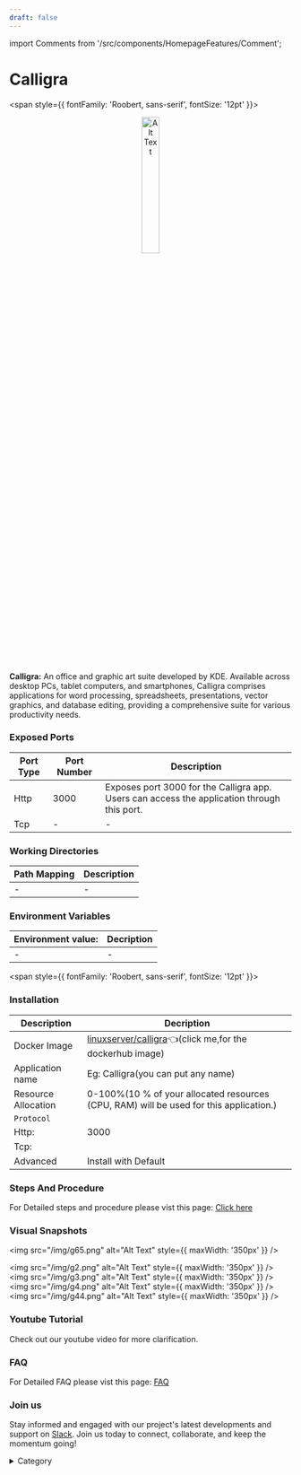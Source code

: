 ```yaml
---
draft: false
---
```

import Comments from '/src/components/HomepageFeatures/Comment';





# Calligra

<span style={{ fontFamily: 'Roobert, sans-serif', fontSize: '12pt' }}>

<p align="center">
  <img src="/img/dd311.png" alt="Alt Text" width="25%"/>
</p> 

**Calligra:**
An office and graphic art suite developed by KDE. Available across desktop PCs, tablet computers, and smartphones, Calligra comprises applications for word processing, spreadsheets, presentations, vector graphics, and database editing, providing a comprehensive suite for various productivity needs.


### Exposed Ports

| Port Type | Port Number | Description |
| --------- | ----------- | ----------- |
| Http      | 3000       | Exposes port 3000 for the Calligra app. Users can access the  application through this port. |
| Tcp       | -           | -             |

### Working Directories

| Path Mapping                         | Description |
| ------------------------------------ | ----------- |
|-       | - |


### Environment Variables

|   **Environment value:**          | Decription                                                                                                               | 
| --------------------- | ------                                                                                                                   | 
|-       |  -                              |

</span>


<span style={{ fontFamily: 'Roobert, sans-serif', fontSize: '12pt' }}>

### Installation
|  Description          | Decription                                                                                                               | 
| --------------------- | ------                                                                                                                   | 
| Docker Image          |   [linuxserver/calligra](https://hub.docker.com/r/linuxserver/calligra)👈(click me,for the dockerhub image)                       |
| Application name      |  Eg: Calligra(you can put any name)                                                                                        | 
| Resource Allocation   |  0-100%(10 % of your allocated resources (CPU, RAM) will be used for this application.)                                  | 
| `Protocol`            |                                                                                                                          | 
|  Http:                | 3000                                                                                                                      |
|  Tcp:                 |                                                                                                                          | 
|    Advanced           |    Install with Default                                                                                                  |



### Steps And Procedure

For Detailed steps and procedure please vist this page: [Click here](https://techscaleinfinite.github.io/introduction/cloud-float/Steps%20and%20procedure)


### Visual Snapshots

<img src="/img/g65.png" alt="Alt Text" style={{ maxWidth: '350px' }} />

<img src="/img/g2.png" alt="Alt Text" style={{ maxWidth: '350px' }} /> <img src="/img/g3.png" alt="Alt Text" style={{ maxWidth: '350px' }} /> <img src="/img/g4.png" alt="Alt Text" style={{ maxWidth: '350px' }} /> <img src="/img/g44.png" alt="Alt Text" style={{ maxWidth: '350px' }} />






### Youtube Tutorial&#x20;

Check out our youtube video for more clarification.



### FAQ

For Detailed FAQ please vist this page: [FAQ](https://techscaleinfinite.github.io/FAQ)

### Join us

Stay informed and engaged with our project's latest developments and support on [Slack](https://app.slack.com/client/T04QS32JX6E/C04QKEWE146). Join us today to connect, collaborate, and keep the momentum going!&#x20;

<details>

<summary>Category</summary>

Kubernetes, cloud computing, DevOps, cloud services, hosting platform, container orchestration, cloud infrastructure, cloud deployment, cloud management, cloud technology, cloud solutions, Calligra

</details>

</span>

<Comments />
